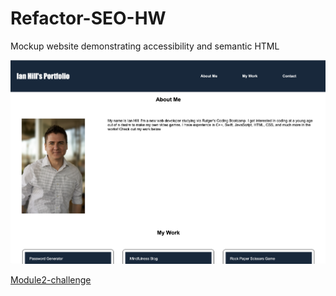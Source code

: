 # Refactor-SEO-HW

Mockup website demonstrating accessibility and semantic HTML

![alt text](screenshot.png)

[Module2-challenge](https://github.com/IanAHill/module2-challenge)